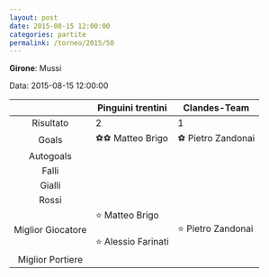 ```yaml
---
layout: post
date: 2015-08-15 12:00:00
categories: partite
permalink: /torneo/2015/50
---
```

**Girone**: Mussi

Data: 2015-08-15 12:00:00

| | Pinguini trentini | Clandes-Team |
|:-----:|-----|-----|
Risultato|2|1
Goals|⚽⚽ Matteo Brigo|⚽ Pietro Zandonai<br/>
Autogoals||
Falli||
Gialli||
Rossi||
Miglior Giocatore|⭐ Matteo Brigo<br/><br/>⭐ Alessio Farinati<br/>|⭐ Pietro Zandonai<br/>
Miglior Portiere||